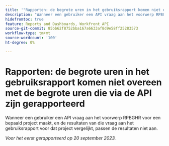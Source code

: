 ```yaml
---
title: '"Rapporten: de begrote uren in het gebruiksrapport komen niet overeen met de begrote uren die via de API zijn gerapporteerd'
description: "Wanneer een gebruiker een API vraag aan het voorwerp RPBGHR voor een bepaald project maakt, en de resultaten van die vraag aan het gebruiksrapport voor dat project vergelijkt, passen de resultaten niet aan. "
hidefromtoc: true
feature: Reports and Dashboards, Workfront API
source-git-commit: 85bb62f8752bba167a6633af8d9e58ff25283573
workflow-type: tm+mt
source-wordcount: '100'
ht-degree: 0%

---
```



# Rapporten: de begrote uren in het gebruiksrapport komen niet overeen met de begrote uren die via de API zijn gerapporteerd

Wanneer een gebruiker een API vraag aan het voorwerp RPBGHR voor een bepaald project maakt, en de resultaten van die vraag aan het gebruiksrapport voor dat project vergelijkt, passen de resultaten niet aan.

_Voor het eerst gerapporteerd op 20 september 2023._
